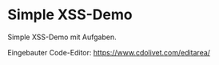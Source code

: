 # Simple XSS-Demo
Simple XSS-Demo mit Aufgaben.

Eingebauter Code-Editor:
https://www.cdolivet.com/editarea/ 
